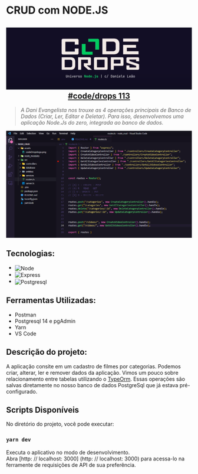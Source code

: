 #  CRUD com NODE.JS

<a href="https://www.youtube.com/watch?v=9AO2hZJsHrs" align=center>

## ![Code Drops](assets/codeDropslogo.png) #code/drops 113
</a>

>  *A Dani Evangelista nos trouxe as 4 operações principais de Banco de Dados (Criar, Ler, Editar e Deletar). Para isso, desenvolvemos uma aplicação Node.Js do zero, integrada ao banco de dados.*

<img alt="screeshot" align="center" src="./assets/appCRUDnodeJs.png">


## Tecnologias:
- <img alt="Node" align="center" src="https://img.shields.io/badge/Node.js-339933?style=for-the-badge&logo=nodedotjs&logoColor=white"/>
- <img alt="Express" align="center" src="https://img.shields.io/badge/Express.js-000000?style=for-the-badge&logo=express&logoColor=white">
- <img alt="Postgresql" align="center" src="https://img.shields.io/badge/PostgreSQL-316192?style=for-the-badge&logo=postgresql&logoColor=white">

## Ferramentas Utilizadas:

- Postman
- Postgresql 14 e pgAdmin
- Yarn
- VS Code

## Descrição do projeto:
A aplicação consite em um cadastro de filmes por categorias. Podemos criar, alterar, ler e remover dados da aplicação. Vimos um pouco sobre relacionamento entre tabelas utilizando o <a href="https://typeorm.io/#/">TypeOrm</a>. Essas operações são salvas diretamente no nosso banco de dados PostgreSql que já estava pré-configurado.

## Scripts Disponíveis

No diretório do projeto, você pode executar:

### `yarn dev`

Executa o aplicativo no modo de desenvolvimento. \
Abra [http: // localhost: 3000] (http: // localhost: 3000) para acessa-lo na ferramente de requisições de API de sua preferência.


